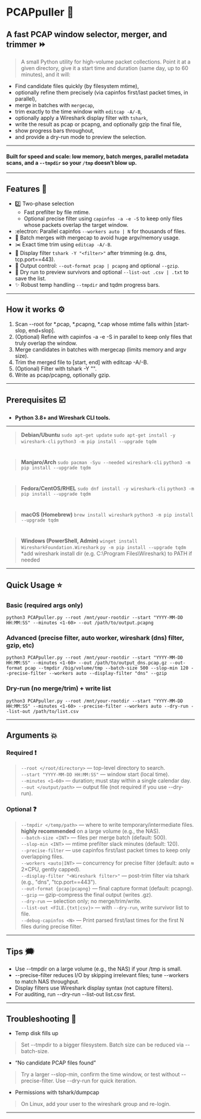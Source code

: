 # PCAPpuller 👊
## A fast PCAP window selector, merger, and trimmer ⏩ 
> A small Python utility for high-volume packet collections. Point it at a given directory, give it a start time and duration (same day, up to 60 minutes), and it will:
- Find candidate files quickly (by filesystem mtime),
- optionally refine them precisely (via capinfos first/last packet times, in parallel),
- merge in batches with `mergecap`,
- trim exactly to the time window with `editcap -A/-B`,
- optionally apply a Wireshark display filter with `tshark`,
- write the result as pcap or pcapng, and optionally gzip the final file,
- show progress bars throughout,
- and provide a dry-run mode to preview the selection.
___
#### Built for speed and scale: low memory, batch merges, parallel metadata scans, and a `--tmpdir` so your `/tmp` doesn’t blow up.
___
## Features  🧰
- 2️⃣ Two-phase selection
  - Fast prefilter by file mtime.
  - Optional precise filter using `capinfos -a -e -S` to keep only files whose packets overlap the target window.
- :electron: Parallel capinfos `--workers auto | N` for thousands of files.
- 🧩 Batch merges with mergecap to avoid huge argv/memory usage.
- ✂️ Exact time trim using `editcap -A/-B`.
- 🦈 Display filter `tshark -Y "<filter>"` after trimming (e.g. dns, tcp.port==443).
- 🏁 Output control: `--out-format pcap | pcapng` and optional `--gzip`.
- 🧪 Dry run to preview survivors and optional `--list-out .csv | .txt` to save the list.
- ✨ Robust temp handling `--tmpdir` and tqdm progress bars.
___
## How it works ⚙️
1. Scan --root for *.pcap, *.pcapng, *.cap whose mtime falls within [start-slop, end+slop].
2. (Optional) Refine with capinfos -a -e -S in parallel to keep only files that truly overlap the window.
3. Merge candidates in batches with mergecap (limits memory and argv size).
4. Trim the merged file to [start, end] with editcap -A/-B.
5. (Optional) Filter with tshark -Y "<display filter>".
6. Write as pcap/pcapng, optionally gzip.
___
## Prerequisites ☑️
- **Python 3.8+ and Wireshark CLI tools.**
___
> **Debian/Ubuntu**
> `sudo apt-get update`
> `sudo apt-get install -y wireshark-cli`
> `python3 -m pip install --upgrade tqdm`
#
> **Manjaro/Arch**
> `sudo pacman -Syu --needed wireshark-cli`
> `python3 -m pip install --upgrade tqdm`
# 
> **Fedora/CentOS/RHEL**
> `sudo dnf install -y wireshark-cli`
> `python3 -m pip install --upgrade tqdm`
#
> **macOS (Homebrew)**
> `brew install wireshark`
> `python3 -m pip install --upgrade tqdm`
#
> **Windows (PowerShell, Admin)**
> `winget install WiresharkFoundation.Wireshark`
> `py -m pip install --upgrade tqdm`<br>
> *add wireshark install dir (e.g. C:\Program Files\Wireshark) to PATH if needed
____
## Quick Usage ⭐
### Basic (required args only)
`python3 PCAPpuller.py --root /mnt/your-rootdir --start "YYYY-MM-DD HH:MM:SS" --minutes <1-60> --out /path/to/output.pcapng`
### Advanced (precise filter, auto worker, wireshark (dns) filter, gzip, etc)
`python3 PCAPpuller.py --root /mnt/your-rootdir --start "YYYY-MM-DD HH:MM:SS" --minutes <1-60> --out /path/to/output_dns.pcap.gz --out-format pcap --tmpdir /big/volume/tmp --batch-size 500 --slop-min 120 --precise-filter --workers auto --display-filter "dns" --gzip`
### Dry-run (no merge/trim) + write list
`python3 PCAPpuller.py --root /mnt/your-rootdir --start "YYYY-MM-DD HH:MM:SS" --minutes <1-60> --precise-filter --workers auto --dry-run --list-out /path/to/list.csv`
___
## Arguments 💥
### Required ❗
> `--root </root/directory>` — top-level directory to search.<br>
> `--start "YYYY-MM-DD HH:MM:SS"` — window start (local time).<br>
> `--minutes <1–60>` — duration; must stay within a single calendar day.<br>
> `--out </output/path>` — output file (not required if you use --dry-run).<br>
### Optional ❓
> `--tmpdir </temp/path>` — where to write temporary/intermediate files. **highly recommended** on a large volume (e.g., the NAS).<br>
> `--batch-size <INT>` — files per merge batch (default: 500).<br>
> `--slop-min <INT>` — mtime prefilter slack minutes (default: 120).<br>
> `--precise-filter` — use capinfos first/last packet times to keep only overlapping files.<br>
> `--workers <auto|INT>` — concurrency for precise filter (default: auto ≈ 2×CPU, gently capped).<br>
> `--display-filter "<Wireshark filter>"` — post-trim filter via tshark (e.g., "dns", "tcp.port==443").<br>
> `--out-format {pcap|pcapng}` — final capture format (default: pcapng).<br>
> `--gzip` — gzip-compress the final output (writes .gz).<br>
> `--dry-run` — selection only; no merge/trim/write.<br>
> `--list-out <FILE.{txt|csv}>` — with `--dry-run`, write survivor list to file.<br>
> `--debug-capinfos <N>` — Print parsed first/last times for the first N files during precise filter.<br>
___
## Tips 🗯️ 
- Use --tmpdir on a large volume (e.g., the NAS) if your /tmp is small.
- --precise-filter reduces I/O by skipping irrelevant files; tune --workers to match NAS throughput.
- Display filters use Wireshark display syntax (not capture filters).
- For auditing, run --dry-run --list-out list.csv first.
___
## Troubleshooting 🚨
- Temp disk fills up
> Set --tmpdir to a bigger filesystem. Batch size can be reduced via --batch-size.
- “No candidate PCAP files found”
> Try a larger --slop-min, confirm the time window, or test without --precise-filter. Use --dry-run for quick iteration.
- Permissions with tshark/dumpcap
> On Linux, add your user to the wireshark group and re-login.
___
